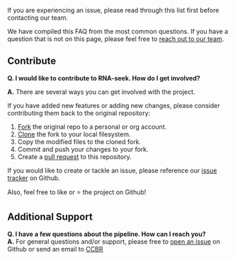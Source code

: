 If you are experiencing an issue, please read through this list first before contacting our team.

We have compiled this FAQ from the most common questions. If you have a question that is not on this page, please feel free to [reach out to our team](https://github.com/CCBR/RENEE/issues).

## Contribute

**Q. I would like to contribute to RNA-seek. How do I get involved?**

**A.** There are several ways you can get involved with the project.

If you have added new features or adding new changes, please consider contributing them back to the original repository:

1. [Fork](https://help.github.com/en/articles/fork-a-repo) the original repo to a personal or org account.
2. [Clone](https://help.github.com/en/articles/cloning-a-repository) the fork to your local filesystem.
3. Copy the modified files to the cloned fork.
4. Commit and push your changes to your fork.
5. Create a [pull request](https://help.github.com/en/articles/creating-a-pull-request) to this repository.

If you would like to create or tackle an issue, please reference our [issue tracker](https://github.com/CCBR/RENEE/issues) on Github.

Also, feel free to like or :star: the project on Github!

## Additional Support

**Q. I have a few questions about the pipeline. How can I reach you?**  
**A.** For general questions and/or support, please free to [open an issue](https://github.com/CCBR/RENEE/issues) on Github or send an email to [CCBR](mailto:CCBR_Pipeliner@nih.gov)

